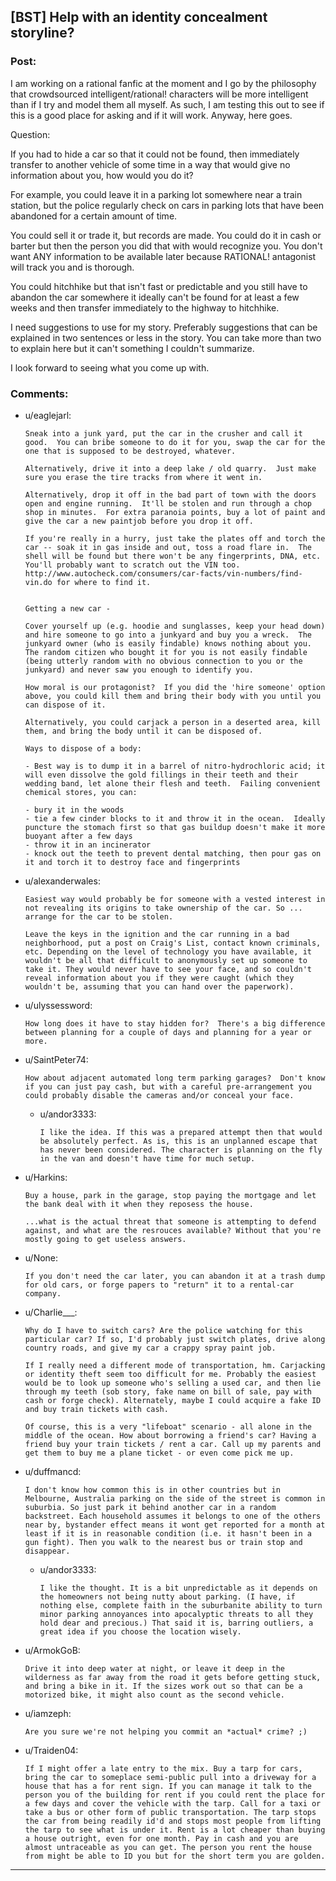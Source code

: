 ## [BST] Help with an identity concealment storyline?

### Post:

I am working on a rational fanfic at the moment and I go by the philosophy that crowdsourced intelligent/rational! characters will be more intelligent than if I try and model them all myself.
 As such, I am testing this out to see if this is a good place for asking and if it will work. Anyway, here goes.

Question:

If you had to hide a car so that it could not be found, then immediately transfer to another vehicle of some time in a way that would give no information about you, how would you do it? 

For example, you could leave it in a parking lot somewhere near a train station, but the police regularly check on cars in parking lots that have been abandoned for a certain amount of time.

You could sell it or trade it, but records are made. You could do it in cash or barter but then the person you did that with would recognize you. You don't want ANY information to be available later because RATIONAL! antagonist will track you and is thorough.

You could hitchhike but that isn't fast or predictable and you still have to abandon the car somewhere it ideally can't be found for at least a few weeks and then transfer immediately to the highway to hitchhike.

I need suggestions to use for my story. Preferably suggestions that can be explained in two sentences or less in the story. You can take more than two to explain here but it can't something I couldn't summarize. 

I look forward to seeing what you come up with.

### Comments:

- u/eaglejarl:
  ```
  Sneak into a junk yard, put the car in the crusher and call it good.  You can bribe someone to do it for you, swap the car for the one that is supposed to be destroyed, whatever.

  Alternatively, drive it into a deep lake / old quarry.  Just make sure you erase the tire tracks from where it went in.

  Alternatively, drop it off in the bad part of town with the doors open and engine running.  It'll be stolen and run through a chop shop in minutes.  For extra paranoia points, buy a lot of paint and give the car a new paintjob before you drop it off.

  If you're really in a hurry, just take the plates off and torch the car -- soak it in gas inside and out, toss a road flare in.  The shell will be found but there won't be any fingerprints, DNA, etc.  You'll probably want to scratch out the VIN too.  http://www.autocheck.com/consumers/car-facts/vin-numbers/find-vin.do for where to find it.


  Getting a new car -

  Cover yourself up (e.g. hoodie and sunglasses, keep your head down) and hire someone to go into a junkyard and buy you a wreck.  The junkyard owner (who is easily findable) knows nothing about you.  The random citizen who bought it for you is not easily findable (being utterly random with no obvious connection to you or the junkyard) and never saw you enough to identify you.

  How moral is our protagonist?  If you did the 'hire someone' option above, you could kill them and bring their body with you until you can dispose of it.

  Alternatively, you could carjack a person in a deserted area, kill them, and bring the body until it can be disposed of.

  Ways to dispose of a body:

  - Best way is to dump it in a barrel of nitro-hydrochloric acid; it will even dissolve the gold fillings in their teeth and their wedding band, let alone their flesh and teeth.  Failing convenient chemical stores, you can:  

  - bury it in the woods
  - tie a few cinder blocks to it and throw it in the ocean.  Ideally puncture the stomach first so that gas buildup doesn't make it more buoyant after a few days
  - throw it in an incinerator
  - knock out the teeth to prevent dental matching, then pour gas on it and torch it to destroy face and fingerprints
  ```

- u/alexanderwales:
  ```
  Easiest way would probably be for someone with a vested interest in not revealing its origins to take ownership of the car. So ... arrange for the car to be stolen.

  Leave the keys in the ignition and the car running in a bad neighborhood, put a post on Craig's List, contact known criminals, etc. Depending on the level of technology you have available, it wouldn't be all that difficult to anonymously set up someone to take it. They would never have to see your face, and so couldn't reveal information about you if they were caught (which they wouldn't be, assuming that you can hand over the paperwork).
  ```

- u/ulyssessword:
  ```
  How long does it have to stay hidden for?  There's a big difference between planning for a couple of days and planning for a year or more.
  ```

- u/SaintPeter74:
  ```
  How about adjacent automated long term parking garages?  Don't know if you can just pay cash, but with a careful pre-arrangement you could probably disable the cameras and/or conceal your face.
  ```

  - u/andor3333:
    ```
    I like the idea. If this was a prepared attempt then that would be absolutely perfect. As is, this is an unplanned escape that has never been considered. The character is planning on the fly in the van and doesn't have time for much setup.
    ```

- u/Harkins:
  ```
  Buy a house, park in the garage, stop paying the mortgage and let the bank deal with it when they reposess the house.

  ...what is the actual threat that someone is attempting to defend against, and what are the resrouces available? Without that you're mostly going to get useless answers.
  ```

- u/None:
  ```
  If you don't need the car later, you can abandon it at a trash dump for old cars, or forge papers to "return" it to a rental-car company.
  ```

- u/Charlie___:
  ```
  Why do I have to switch cars? Are the police watching for this particular car? If so, I'd probably just switch plates, drive along country roads, and give my car a crappy spray paint job.

  If I really need a different mode of transportation, hm. Carjacking or identity theft seem too difficult for me. Probably the easiest would be to look up someone who's selling a used car, and then lie through my teeth (sob story, fake name on bill of sale, pay with cash or forge check). Alternately, maybe I could acquire a fake ID and buy train tickets with cash.

  Of course, this is a very "lifeboat" scenario - all alone in the middle of the ocean. How about borrowing a friend's car? Having a friend buy your train tickets / rent a car. Call up my parents and get them to buy me a plane ticket - or even come pick me up.
  ```

- u/duffmancd:
  ```
  I don't know how common this is in other countries but in Melbourne, Australia parking on the side of the street is common in suburbia. So just park it behind another car in a random backstreet. Each household assumes it belongs to one of the others near by, bystander effect means it wont get reported for a month at least if it is in reasonable condition (i.e. it hasn't been in a gun fight). Then you walk to the nearest bus or train stop and disappear.
  ```

  - u/andor3333:
    ```
    I like the thought. It is a bit unpredictable as it depends on the homeowners not being nutty about parking. (I have, if nothing else, complete faith in the suburbanite ability to turn minor parking annoyances into apocalyptic threats to all they hold dear and precious.) That said it is, barring outliers, a great idea if you choose the location wisely.
    ```

- u/ArmokGoB:
  ```
  Drive it into deep water at night, or leave it deep in the wilderness as far away from the road it gets before getting stuck, and bring a bike in it. If the sizes work out so that can be a motorized bike, it might also count as the second vehicle.
  ```

- u/iamzeph:
  ```
  Are you sure we're not helping you commit an *actual* crime? ;)
  ```

- u/Traiden04:
  ```
  If I might offer a late entry to the mix. Buy a tarp for cars, bring the car to someplace semi-public pull into a driveway for a house that has a for rent sign. If you can manage it talk to the person you of the building for rent if you could rent the place for a few days and cover the vehicle with the tarp. Call for a taxi or take a bus or other form of public transportation. The tarp stops the car from being readily id'd and stops most people from lifting the tarp to see what is under it. Rent is a lot cheaper than buying a house outright, even for one month. Pay in cash and you are almost untraceable as you can get. The person you rent the house from might be able to ID you but for the short term you are golden.
  ```

---

